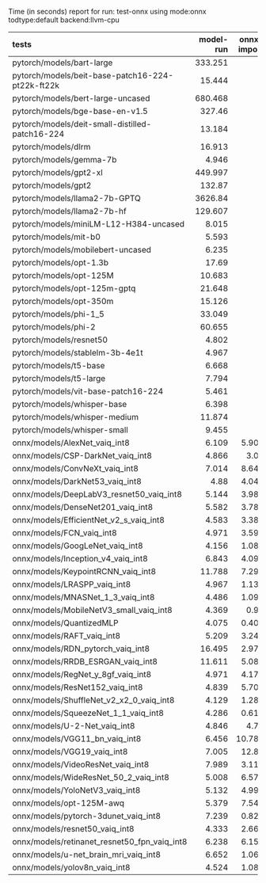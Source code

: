 Time (in seconds) report for run: test-onnx using mode:onnx todtype:default backend:llvm-cpu

| tests                                            |   model-run |   onnx-import |   torch-mlir |   iree-compile |   inference |
|:-------------------------------------------------|------------:|--------------:|-------------:|---------------:|------------:|
| pytorch/models/bart-large                        |     333.251 |         0     |            0 |          0     |       0     |
| pytorch/models/beit-base-patch16-224-pt22k-ft22k |      15.444 |         0     |            0 |          0     |       0     |
| pytorch/models/bert-large-uncased                |     680.468 |         0     |            0 |          0     |       0     |
| pytorch/models/bge-base-en-v1.5                  |     327.46  |         0     |            0 |          0     |       0     |
| pytorch/models/deit-small-distilled-patch16-224  |      13.184 |         0     |            0 |          0     |       0     |
| pytorch/models/dlrm                              |      16.913 |         0     |            0 |          0     |       0     |
| pytorch/models/gemma-7b                          |       4.946 |         0     |            0 |          0     |       0     |
| pytorch/models/gpt2-xl                           |     449.997 |         0     |            0 |          0     |       0     |
| pytorch/models/gpt2                              |     132.87  |         0     |            0 |          0     |       0     |
| pytorch/models/llama2-7b-GPTQ                    |    3626.84  |         0     |            0 |          0     |       0     |
| pytorch/models/llama2-7b-hf                      |     129.607 |         0     |            0 |          0     |       0     |
| pytorch/models/miniLM-L12-H384-uncased           |       8.015 |         0     |            0 |          0     |       0     |
| pytorch/models/mit-b0                            |       5.593 |         0     |            0 |          0     |       0     |
| pytorch/models/mobilebert-uncased                |       6.235 |         0     |            0 |          0     |       0     |
| pytorch/models/opt-1.3b                          |      17.69  |         0     |            0 |          0     |       0     |
| pytorch/models/opt-125M                          |      10.683 |         0     |            0 |          0     |       0     |
| pytorch/models/opt-125m-gptq                     |      21.648 |         0     |            0 |          0     |       0     |
| pytorch/models/opt-350m                          |      15.126 |         0     |            0 |          0     |       0     |
| pytorch/models/phi-1_5                           |      33.049 |         0     |            0 |          0     |       0     |
| pytorch/models/phi-2                             |      60.655 |         0     |            0 |          0     |       0     |
| pytorch/models/resnet50                          |       4.802 |         0     |            0 |          0     |       0     |
| pytorch/models/stablelm-3b-4e1t                  |       4.967 |         0     |            0 |          0     |       0     |
| pytorch/models/t5-base                           |       6.668 |         0     |            0 |          0     |       0     |
| pytorch/models/t5-large                          |       7.794 |         0     |            0 |          0     |       0     |
| pytorch/models/vit-base-patch16-224              |       5.461 |         0     |            0 |          0     |       0     |
| pytorch/models/whisper-base                      |       6.398 |         0     |            0 |          0     |       0     |
| pytorch/models/whisper-medium                    |      11.874 |         0     |            0 |          0     |       0     |
| pytorch/models/whisper-small                     |       9.455 |         0     |            0 |          0     |       0     |
| onnx/models/AlexNet_vaiq_int8                    |       6.109 |         5.908 |            0 |          4.847 |       0.227 |
| onnx/models/CSP-DarkNet_vaiq_int8                |       4.866 |         3.05  |            0 |         11.951 |       0.543 |
| onnx/models/ConvNeXt_vaiq_int8                   |       7.014 |         8.646 |            0 |         13.34  |       0     |
| onnx/models/DarkNet53_vaiq_int8                  |       4.88  |         4.041 |            0 |          9.941 |       0.838 |
| onnx/models/DeepLabV3_resnet50_vaiq_int8         |       5.144 |         3.981 |            0 |         10.923 |       3.823 |
| onnx/models/DenseNet201_vaiq_int8                |       5.582 |         3.784 |            0 |         35.303 |       0.425 |
| onnx/models/EfficientNet_v2_s_vaiq_int8          |       4.583 |         3.383 |            0 |         25.06  |       0.389 |
| onnx/models/FCN_vaiq_int8                        |       4.971 |         3.597 |            0 |          9.622 |       3.329 |
| onnx/models/GoogLeNet_vaiq_int8                  |       4.156 |         1.083 |            0 |         13.406 |       0.193 |
| onnx/models/Inception_v4_vaiq_int8               |       6.843 |         4.094 |            0 |         19.342 |      15.555 |
| onnx/models/KeypointRCNN_vaiq_int8               |      11.788 |         7.297 |            0 |          1.647 |       0     |
| onnx/models/LRASPP_vaiq_int8                     |       4.967 |         1.131 |            0 |         14.095 |      11.268 |
| onnx/models/MNASNet_1_3_vaiq_int8                |       4.486 |         1.093 |            0 |         10.043 |       0.138 |
| onnx/models/MobileNetV3_small_vaiq_int8          |       4.369 |         0.98  |            0 |         11.883 |       0.089 |
| onnx/models/QuantizedMLP                         |       4.075 |         0.402 |            0 |          0.835 |       0.064 |
| onnx/models/RAFT_vaiq_int8                       |       5.209 |         3.248 |            0 |         19.667 |       0     |
| onnx/models/RDN_pytorch_vaiq_int8                |      16.495 |         2.976 |            0 |         13.648 |     149.957 |
| onnx/models/RRDB_ESRGAN_vaiq_int8                |      11.611 |         5.081 |            0 |         41.488 |     104.076 |
| onnx/models/RegNet_y_8gf_vaiq_int8               |       4.971 |         4.179 |            0 |         13.571 |       0.718 |
| onnx/models/ResNet152_vaiq_int8                  |       4.839 |         5.701 |            0 |         19.401 |       1.125 |
| onnx/models/ShuffleNet_v2_x2_0_vaiq_int8         |       4.129 |         1.285 |            0 |          8.776 |       0.138 |
| onnx/models/SqueezeNet_1_1_vaiq_int8             |       4.286 |         0.614 |            0 |          5.891 |       0.107 |
| onnx/models/U-2-Net_vaiq_int8                    |       4.846 |         4.79  |            0 |         16.1   |       0     |
| onnx/models/VGG11_bn_vaiq_int8                   |       6.456 |        10.785 |            0 |          7.672 |       0.971 |
| onnx/models/VGG19_vaiq_int8                      |       7.005 |        12.85  |            0 |          8.765 |       1.958 |
| onnx/models/VideoResNet_vaiq_int8                |       7.989 |         3.118 |            0 |          5.307 |      83.893 |
| onnx/models/WideResNet_50_2_vaiq_int8            |       5.008 |         6.579 |            0 |         10.403 |       1.294 |
| onnx/models/YoloNetV3_vaiq_int8                  |       5.132 |         4.993 |            0 |         10.284 |      10.474 |
| onnx/models/opt-125M-awq                         |       5.379 |         7.546 |            0 |          7.836 |       0     |
| onnx/models/pytorch-3dunet_vaiq_int8             |       7.239 |         0.828 |            0 |          5.118 |      28.718 |
| onnx/models/resnet50_vaiq_int8                   |       4.333 |         2.662 |            0 |          9.116 |       0.464 |
| onnx/models/retinanet_resnet50_fpn_vaiq_int8     |       6.238 |         6.151 |            0 |          1.424 |       0     |
| onnx/models/u-net_brain_mri_vaiq_int8            |       6.652 |         1.069 |            0 |          5.499 |      30.582 |
| onnx/models/yolov8n_vaiq_int8                    |       4.524 |         1.085 |            0 |         13.155 |       5.69  |
